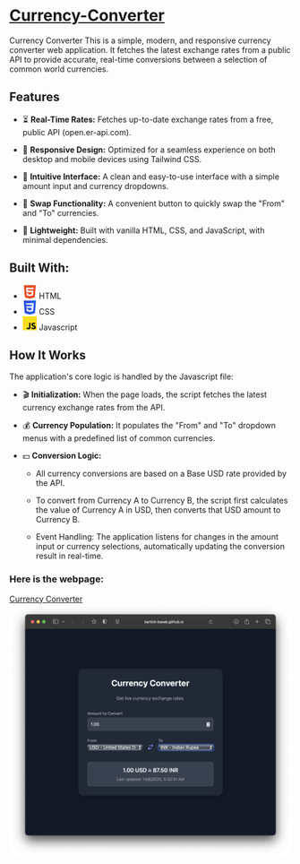 # [Currency-Converter](https://kartick-basak.github.io/Currency-Converter/)
Currency Converter
This is a simple, modern, and responsive currency converter web application. It fetches the latest exchange rates from a public API to provide accurate, real-time conversions between a selection of common world currencies.


## Features
- ⏳ **Real-Time Rates:** Fetches up-to-date exchange rates from a free, public API (open.er-api.com).

- 🚥 **Responsive Design:** Optimized for a seamless experience on both desktop and mobile devices using Tailwind CSS.

- 🤖 **Intuitive Interface:** A clean and easy-to-use interface with a simple amount input and currency dropdowns.

- 🔄 **Swap Functionality:** A convenient button to quickly swap the "From" and "To" currencies.

- 🫧 **Lightweight:** Built with vanilla HTML, CSS, and JavaScript, with minimal dependencies.


## Built With:
- <img src="https://github.com/Kartick-Basak/Project1/blob/main/Logo/html.webp" alt="logo" width="25" height="25"> HTML
- <img src="https://github.com/Kartick-Basak/Project1/blob/main/Logo/css.svg" alt="logo" width="25" height="25"> CSS
- <img src="https://github.com/Kartick-Basak/Project1/blob/main/Logo/Java%20Script.png" width="25" height="25"> Javascript


## How It Works
The application's core logic is handled by the Javascript file:

- 🎬 **Initialization:** When the page loads, the script fetches the latest currency exchange rates from the API.

- 💰 **Currency Population:** It populates the "From" and "To" dropdown menus with a predefined list of common currencies.

- 💵 **Conversion Logic:**

    - All currency conversions are based on a Base USD rate provided by the API.

    - To convert from Currency A to Currency B, the script first calculates the value of Currency A in USD, then converts that USD amount to Currency B.

    - Event Handling: The application listens for changes in the amount input or currency selections, automatically updating the conversion result in real-time.

### Here is the webpage:
[Currency Converter](https://kartick-basak.github.io/Currency-Converter/)
![Alt Text](https://github.com/Kartick-Basak/Currency-Converter/blob/main/Currency%20SS.png)
